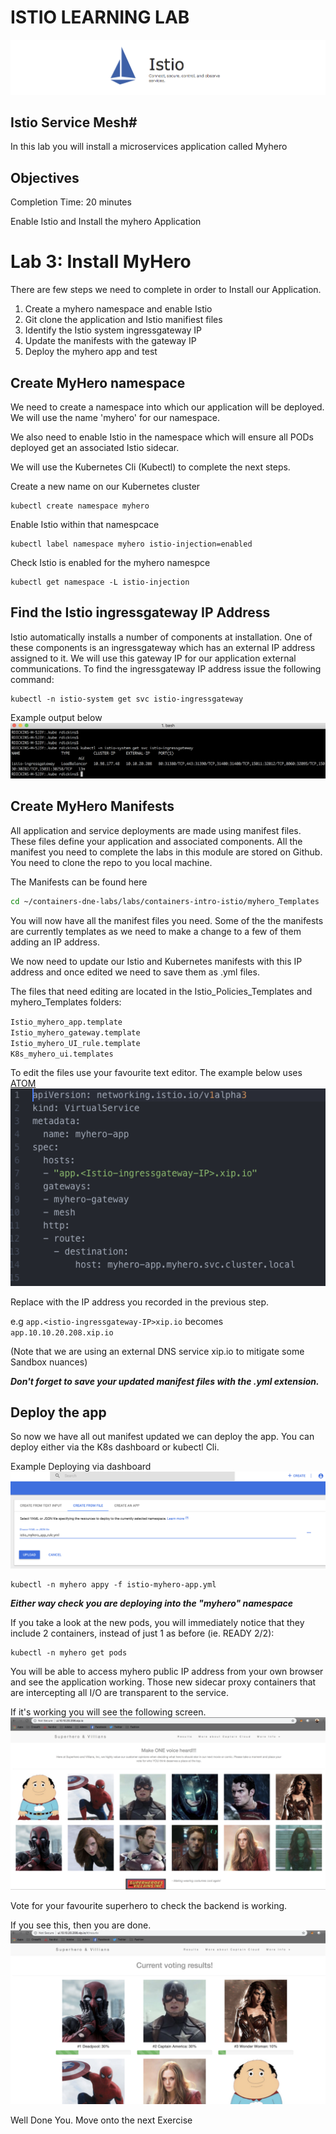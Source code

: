 # ISTIO LEARNING LAB

![alt text][logo]

[logo]: Istio_DNE_Images/istio_banner.png "Logo Title Text 2"

<!-- TOC -->
## Istio Service Mesh#

In this lab you will install a microservices application called Myhero

## Objectives
Completion Time: 20 minutes

Enable Istio and Install the myhero Application


# Lab 3: Install MyHero
There are few steps we need to complete in order to Install our Application.

1. Create a myhero namespace and enable Istio
2. Git clone the application and Istio manifiest files
3. Identify the Istio system ingressgateway IP
4. Update the manifests with the gateway IP
5. Deploy the myhero app and test

## Create MyHero namespace
We need to create a namespace into which our application will be deployed. We will use the name 'myhero' for our namespace.

We also need to enable Istio in the namespace which will ensure all PODs deployed get an associated Istio sidecar.

We will use the Kubernetes Cli (Kubectl) to complete the next steps.

Create a new name on our Kubernetes cluster
```
kubectl create namespace myhero
```
Enable Istio within that namespcace
```
kubectl label namespace myhero istio-injection=enabled
```
Check Istio is enabled for the myhero namespce
```
kubectl get namespace -L istio-injection
```
## Find the Istio ingressgateway IP Address

Istio automatically installs a number of components at installation. One of these components is an ingressgateway which has an external IP address assigned to it. We will use this gateway IP for our application external communications. To find the ingressgateway IP address issue the following command:

```
kubectl -n istio-system get svc istio-ingressgateway
```

Example output below
![alt text][kubectl_get_istio_gateway_ip]

[kubectl_get_istio_gateway_ip]:Istio_DNE_Images/kubectl_get_istio_gateway_ip.png

## Create MyHero Manifests
All application and service deployments are made using manifest files. These files define your application and associated components. All the manifest you need to complete the labs in this module are stored on Github. You need to clone the repo to you local machine.

The Manifests can be found here

```bash
cd ~/containers-dne-labs/labs/containers-intro-istio/myhero_Templates
```

You will now have all the manifest files you need.
Some of the the manifests are currently templates as we need to make a change to a few of them adding an IP address.

We now need to update our Istio and Kubernetes manifests with this IP address and once edited we need to save them as .yml files.

The files that need editing are located in the Istio_Policies_Templates and myhero_Templates folders:

`Istio_myhero_app.template`<br>
`Istio_myhero_gateway.template`<br>
`Istio_myhero_UI_rule.template`<br>
`K8s_myhero_ui.templates`<br>

To edit the files use your favourite text editor.
The example below uses [ATOM](https://atom.io/)
![alt text][Istio-manifest-edit-example]

[Istio-manifest-edit-example]:Istio_DNE_Images/Istio-manifest-edit-example.png

Replace <Istio-ingressgateway-IP> with the IP address you recorded in the previous step.

e.g `app.<istio-ingressgateway-IP>xip.io` becomes `app.10.10.20.208.xip.io`

(Note that we are using an external DNS service xip.io to mitigate some Sandbox nuances)

***Don't forget to save your updated manifest files with the .yml extension.***

## Deploy the app
So now we have all out manifest updated we can deploy the app.
You can deploy either via the K8s dashboard or kubectl Cli.

Example Deploying via dashboard
![alt text][k8s_dash_create]

[k8s_dash_create]:Istio_DNE_Images/k8s_dash_create.png

```
kubectl -n myhero appy -f istio-myhero-app.yml
```

***Either way check you are deploying into the "myhero" namespace***

If you take a look at the new pods, you will immediately notice that they include 2 containers, instead of just 1 as before (ie. READY 2/2):

```
kubectl -n myhero get pods
```
You will be able to access myhero public IP address from your own browser and see the application working. Those new sidecar proxy containers that are intercepting all I/O are transparent to the service.

If it's working you will see the following screen.
![alt text][myhero_working]

[myhero_working]:Istio_DNE_Images/myhero_working.png

Vote for your favourite superhero to check the backend is working.

If you see this, then you are done.
![alt text][myhero_backend]

[myhero_backend]:Istio_DNE_Images/myhero_backend.png

Well Done You. Move onto the next Exercise
